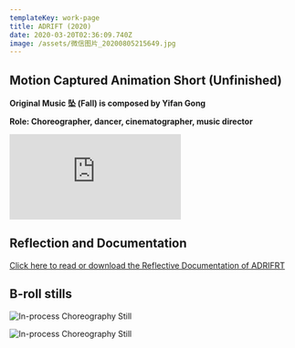 ```yaml
---
templateKey: work-page
title: ADRIFT (2020)
date: 2020-03-20T02:36:09.740Z
image: /assets/微信图片_20200805215649.jpg
---
```

## Motion Captured Animation Short (Unfinished)

<div class="lines-1"></div>

**Original Music 坠 (Fall) is composed by Yifan Gong**

**Role: Choreographer, dancer, cinematographer, music director**

<div class="lines-1"></div>

<div class="video-container"><iframe src="https://www.youtube.com/embed/c24jw9bCYQM" class="video" frameborder="0" allow="accelerometer; autoplay; encrypted-media; gyroscope; picture-in-picture" allowfullscreen></iframe></div>

<div class="lines-1"></div>

## Reflection and Documentation

<div class="lines-1"></div>

[Click here to read or download the Reflective Documentation of ADRIFRT](/assets/reflection.pdf)

<div class="lines-1"></div>

##  B-roll﻿ stills

<div class="lines-1"></div>

![In-process Choreography Still](/assets/微信图片_20200805215649.jpg "In-process Choreography Still")

<div class="lines-1"></div>

![In-process Choreography Still](/assets/微信图片_20200724103923.jpg "In-process Choreography Still")